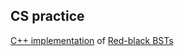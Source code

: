 ## CS practice

[C++ implementation](ll_red_black_bst/ll_red_black_bst.cpp) of [Red-black BSTs](https://algs4.cs.princeton.edu/33balanced/)
